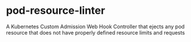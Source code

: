 # pod-resource-linter
A Kubernetes Custom Admission Web Hook Controller that ejects any pod resource that does not have properly defined resource limits and requests
